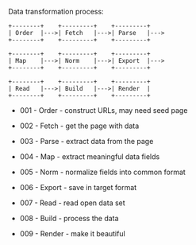 Data transformation process:

    +--------+    +---------+    +---------+
    | Order  |--->| Fetch   |--->| Parse   |--->
    +--------+    +---------+    +---------+    

    +--------+    +---------+    +---------+
    | Map    |--->| Norm    |--->| Export  |--->
    +--------+    +---------+    +---------+    

    +--------+    +---------+    +---------+
    | Read   |--->| Build   |--->| Render  |
    +--------+    +---------+    +---------+    

* 001 - Order - construct URLs, may need seed page
* 002 - Fetch - get the page with data
* 003 - Parse - extract data from the page

* 004 - Map   - extract meaningful data fields
* 005 - Norm  - normalize fields into common format
* 006 - Export - save in target format

* 007 - Read  - read open data set
* 008 - Build - process the data
* 009 - Render - make it beautiful
